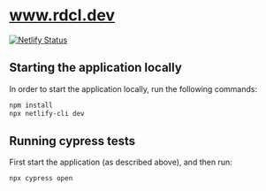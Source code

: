# www.rdcl.dev

[![Netlify Status](https://api.netlify.com/api/v1/badges/a82c4a72-5c08-4870-80f3-dc8e4dc07626/deploy-status)](https://app.netlify.com/sites/www-rdcl-dev/deploys)

## Starting the application locally

In order to start the application locally, run the following commands:

```bash
npm install
npx netlify-cli dev
```

## Running cypress tests

First start the application (as described above), and then run:

```bash
npx cypress open
```
